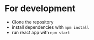 # For development

- Clone the repository
- install dependencies with `npm install`
- run react app with `npm start`
